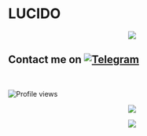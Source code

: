 # LUCIDO
<p align="center">
  <img src="https://telegra.ph/file/6c240cabc4b0a0192485a.jpg">
</p>


## Contact me on [![Telegram](https://img.shields.io/badge/telegram-1b77FF.svg?style=for-the-badge&logo=telegram)](https://t.me/luciddo) 
<br>

![Profile views](https://komarev.com/ghpvc/?username=lucidoXD&color=blue&style=flat-square&label=Profile+Views)
<p align="center"><a href="https://github.com/lucidoXD"><img src="https://github-readme-stats.vercel.app/api?username=lucidoXD&show_icons=true&theme=radical"></a></p>
<p align="center"><a href="https://github.com/lucidoXD"><img src="https://github-readme-stats.vercel.app/api/top-langs/?username=LucidoXD&theme=radical&layout=compact"></a></p>
